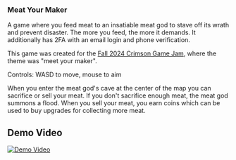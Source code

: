 ### Meat Your Maker
A game where you feed meat to an insatiable meat god to stave off its wrath and prevent disaster. The more you feed, the more it demands. It additionally has 2FA with an email login and phone verification.

This game was created for the [Fall 2024 Crimson Game Jam](https://itch.io/jam/crimson-game-jam-fall-2024), where the theme was "meet your maker".

Controls: WASD to move, mouse to aim 

When you enter the meat god's cave at the center of the map you can sacrifice or sell your meat. If you don't sacrifice enough meat, the meat god summons a flood. When you sell your meat, you earn coins which can be used to buy upgrades for collecting more meat.  

## Demo Video
[![Demo Video](http://img.youtube.com/vi/EQUVW27AYjQ/0.jpg)](http://www.youtube.com/watch?v=EQUVW27AYjQ "Meat Your Maker Login Demo")

